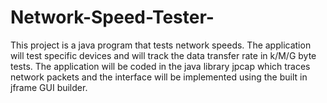 # Network-Speed-Tester-
This project is a java program that tests network speeds. The application will test specific devices and will track the data transfer rate in k/M/G byte tests. 
The application will be coded in the java library jpcap which traces network packets and the interface will be implemented using the built in jframe GUI builder.
